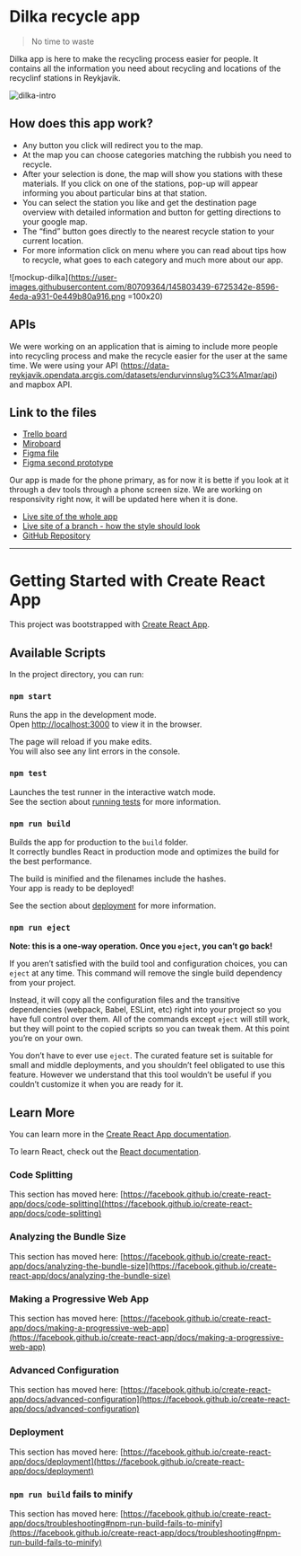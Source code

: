 # Dilka recycle app

> No time to waste

Dilka app is here to make the recycling process easier for people. It contains all the information you need about recycling and locations of the recyclinf stations in Reykjavik.

![dilka-intro](https://user-images.githubusercontent.com/80709364/145803417-1d45632a-4c38-406b-8abf-6956ef655ed8.png)

## How does this app work?

- Any button you click will redirect you to the map.
- At the map you can choose categories matching the rubbish you need to recycle.
- After your selection is done, the map will show you stations with these materials. If you click on one of the stations, pop-up will appear informing you about particular bins at that station.
- You can select the station you like and get the destination page overview with detailed information and button for getting directions to your google map.
- The “find” button goes directly to the nearest recycle station to your current location.
- For more information click on menu where you can read about tips how to recycle, what goes to each category and much more about our app.

![mockup-dilka](https://user-images.githubusercontent.com/80709364/145803439-6725342e-8596-4eda-a931-0e449b80a916.png =100x20)

## APIs

We were working on an application that is aiming to include more people into recycling process and make the recycle easier for the user at the same time. We were using your API (https://data-reykjavik.opendata.arcgis.com/datasets/endurvinnslug%C3%A1mar/api) and mapbox API.

## Link to the files

- [Trello board](https://trello.com/b/8Usnq9Vx/group-3-module)
- [Miroboard](https://miro.com/app/board/o9J_ljIvRjw=/?invite_link_id=312987086755)
- [Figma file](https://www.figma.com/file/gE52KkBcGDAnXKbwWJK02D/Recycle-app?node-id=286%3A5147)
- [Figma second prototype](https://www.figma.com/proto/gE52KkBcGDAnXKbwWJK02D/Recycle-app?node-id=440%3A2115&scaling=scale-down&page-id=286%3A5147&starting-point-node-id=440%3A2115&show-proto-sidebar=1)

Our app is made for the phone primary, as for now it is bette if you look at it through a dev tools through a phone screen size. We are working on responsivity right now, it will be updated here when it is done.

- [Live site of the whole app](https://dilka-recycle-app.netlify.app/)
- [Live site of a branch - how the style should look](https://dilka-styled-part.netlify.app/)
- [GitHub Repository](https://github.com/liadensam/wasty-recycle-app)

---

# Getting Started with Create React App

This project was bootstrapped with [Create React App](https://github.com/facebook/create-react-app).

## Available Scripts

In the project directory, you can run:

### `npm start`

Runs the app in the development mode.\
Open [http://localhost:3000](http://localhost:3000) to view it in the browser.

The page will reload if you make edits.\
You will also see any lint errors in the console.

### `npm test`

Launches the test runner in the interactive watch mode.\
See the section about [running tests](https://facebook.github.io/create-react-app/docs/running-tests) for more information.

### `npm run build`

Builds the app for production to the `build` folder.\
It correctly bundles React in production mode and optimizes the build for the best performance.

The build is minified and the filenames include the hashes.\
Your app is ready to be deployed!

See the section about [deployment](https://facebook.github.io/create-react-app/docs/deployment) for more information.

### `npm run eject`

**Note: this is a one-way operation. Once you `eject`, you can’t go back!**

If you aren’t satisfied with the build tool and configuration choices, you can `eject` at any time. This command will remove the single build dependency from your project.

Instead, it will copy all the configuration files and the transitive dependencies (webpack, Babel, ESLint, etc) right into your project so you have full control over them. All of the commands except `eject` will still work, but they will point to the copied scripts so you can tweak them. At this point you’re on your own.

You don’t have to ever use `eject`. The curated feature set is suitable for small and middle deployments, and you shouldn’t feel obligated to use this feature. However we understand that this tool wouldn’t be useful if you couldn’t customize it when you are ready for it.

## Learn More

You can learn more in the [Create React App documentation](https://facebook.github.io/create-react-app/docs/getting-started).

To learn React, check out the [React documentation](https://reactjs.org/).

### Code Splitting

This section has moved here: [https://facebook.github.io/create-react-app/docs/code-splitting](https://facebook.github.io/create-react-app/docs/code-splitting)

### Analyzing the Bundle Size

This section has moved here: [https://facebook.github.io/create-react-app/docs/analyzing-the-bundle-size](https://facebook.github.io/create-react-app/docs/analyzing-the-bundle-size)

### Making a Progressive Web App

This section has moved here: [https://facebook.github.io/create-react-app/docs/making-a-progressive-web-app](https://facebook.github.io/create-react-app/docs/making-a-progressive-web-app)

### Advanced Configuration

This section has moved here: [https://facebook.github.io/create-react-app/docs/advanced-configuration](https://facebook.github.io/create-react-app/docs/advanced-configuration)

### Deployment

This section has moved here: [https://facebook.github.io/create-react-app/docs/deployment](https://facebook.github.io/create-react-app/docs/deployment)

### `npm run build` fails to minify

This section has moved here: [https://facebook.github.io/create-react-app/docs/troubleshooting#npm-run-build-fails-to-minify](https://facebook.github.io/create-react-app/docs/troubleshooting#npm-run-build-fails-to-minify)
